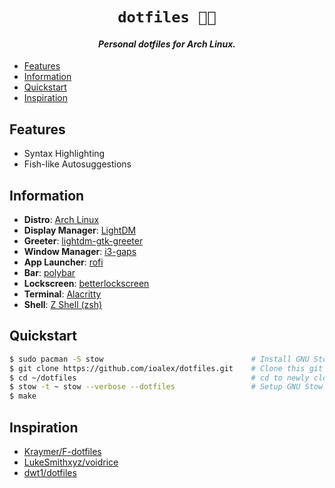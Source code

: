 <h1 align="center">
    <code>dotfiles 👨‍💻</code>
</h1>

<h4 align="center"><i>Personal dotfiles for Arch Linux.</i></h4>

- [Features](#features)
- [Information](#information)
- [Quickstart](#quickstart)
- [Inspiration](#inspiration)

## Features

- Syntax Highlighting
- Fish-like Autosuggestions

## Information

- **Distro**: [Arch Linux](https://archlinux.org/)
- **Display Manager**: [LightDM](https://github.com/canonical/lightdm)
- **Greeter**: [lightdm-gtk-greeter](https://github.com/Xubuntu/lightdm-gtk-greeter)
- **Window Manager**: [i3-gaps](https://github.com/Airblader/i3)
- **App Launcher**: [rofi](https://github.com/davatorium/rofi)
- **Bar**: [polybar](https://github.com/polybar/polybar)
- **Lockscreen**: [betterlockscreen](https://github.com/pavanjadhaw/betterlockscreen)
- **Terminal**: [Alacritty](https://github.com/alacritty/alacritty)
- **Shell**: [Z Shell (zsh)](https://www.zsh.org/)

## Quickstart

```sh
$ sudo pacman -S stow                                 # Install GNU Stow
$ git clone https://github.com/ioalex/dotfiles.git    # Clone this git repository
$ cd ~/dotfiles                                       # cd to newly cloned directory
$ stow -t ~ stow --verbose --dotfiles                 # Setup GNU Stow
$ make
```

## Inspiration

- [Kraymer/F-dotfiles](https://github.com/Kraymer/F-dotfiles)
- [LukeSmithxyz/voidrice](https://github.com/LukeSmithxyz/voidrice)
- [dwt1/dotfiles](https://gitlab.com/dwt1/dotfiles)
